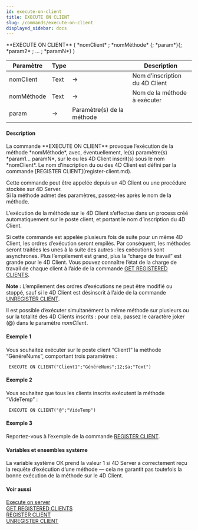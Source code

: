 ```yaml
---
id: execute-on-client
title: EXECUTE ON CLIENT
slug: /commands/execute-on-client
displayed_sidebar: docs
---
```


<!--REF #_command_.EXECUTE ON CLIENT.Syntax-->**EXECUTE ON CLIENT** ( *nomClient* ; *nomMéthode* {; *param*}{; *param2* ; ... ; *paramN*} )<!-- END REF-->
<!--REF #_command_.EXECUTE ON CLIENT.Params-->
| Paramètre | Type |  | Description |
| --- | --- | --- | --- |
| nomClient | Text | &#8594;  | Nom d’inscription du 4D Client |
| nomMéthode | Text | &#8594;  | Nom de la méthode à exécuter |
| param | &#8594;  | Paramètre(s) de la méthode |

<!-- END REF-->

#### Description 

<!--REF #_command_.EXECUTE ON CLIENT.Summary-->La commande **EXECUTE ON CLIENT** provoque l’exécution de la méthode *nomMéthode*, avec, éventuellement, le(s) paramètre(s) *param1.<!-- END REF-->.. paramN*, sur le ou les 4D Client inscrit(s) sous le nom *nomClient*. Le nom d’inscription du ou des 4D Client est défini par la commande [REGISTER CLIENT](register-client.md). 

Cette commande peut être appelée depuis un 4D Client ou une procédure stockée sur 4D Server.   
Si la méthode admet des paramètres, passez-les après le nom de la méthode.

L’exécution de la méthode sur le 4D Client s’effectue dans un process créé automatiquement sur le poste client, et portant le nom d’inscription du 4D Client.

Si cette commande est appelée plusieurs fois de suite pour un même 4D Client, les ordres d’exécution seront empilés. Par conséquent, les méthodes seront traitées les unes à la suite des autres : les exécutions sont asynchrones. Plus l’empilement est grand, plus la “charge de travail” est grande pour le 4D Client. Vous pouvez connaître l’état de la charge de travail de chaque client à l’aide de la commande [GET REGISTERED CLIENTS](get-registered-clients.md).

**Note :** L’empilement des ordres d’exécutions ne peut être modifié ou stoppé, sauf si le 4D Client est désinscrit à l’aide de la commande [UNREGISTER CLIENT](unregister-client.md).

Il est possible d’exécuter simultanément la même méthode sur plusieurs ou sur la totalité des 4D Clients inscrits : pour cela, passez le caractère joker (@) dans le paramètre *nomClient*.

#### Exemple 1 

Vous souhaitez exécuter sur le poste client “Client1” la méthode “GénéreNums”, comportant trois paramètres :

```4d
 EXECUTE ON CLIENT("Client1";"GénéreNums";12;$a;"Text")
```

#### Exemple 2 

Vous souhaitez que tous les clients inscrits exécutent la méthode “VideTemp” :

```4d
 EXECUTE ON CLIENT("@";"VideTemp")
```

#### Exemple 3 

Reportez-vous à l’exemple de la commande [REGISTER CLIENT](register-client.md).

#### Variables et ensembles système 

La variable système OK prend la valeur 1 si 4D Server a correctement reçu la requête d’exécution d’une méthode — cela ne garantit pas toutefois la bonne exécution de la méthode sur le 4D Client.

#### Voir aussi 

[Execute on server](execute-on-server.md)  
[GET REGISTERED CLIENTS](get-registered-clients.md)  
[REGISTER CLIENT](register-client.md)  
[UNREGISTER CLIENT](unregister-client.md)  